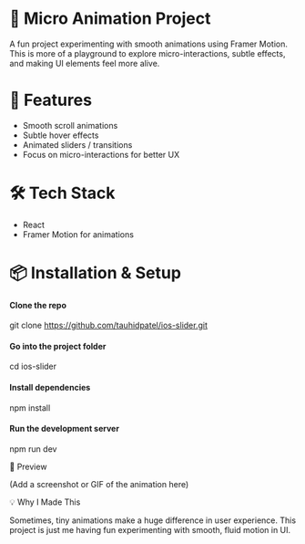 # 🎯 Micro Animation Project

A fun project experimenting with smooth animations using Framer Motion.
This is more of a playground to explore micro-interactions, subtle effects, and making UI elements feel more alive.

# 🚀 Features
- Smooth scroll animations
- Subtle hover effects
- Animated sliders / transitions
- Focus on micro-interactions for better UX

# 🛠 Tech Stack
- React
- Framer Motion for animations

# 📦 Installation & Setup

#### Clone the repo
git clone https://github.com/tauhidpatel/ios-slider.git

#### Go into the project folder
cd ios-slider

#### Install dependencies
npm install

#### Run the development server
npm run dev

📸 Preview

(Add a screenshot or GIF of the animation here)

💡 Why I Made This

Sometimes, tiny animations make a huge difference in user experience.
This project is just me having fun experimenting with smooth, fluid motion in UI.